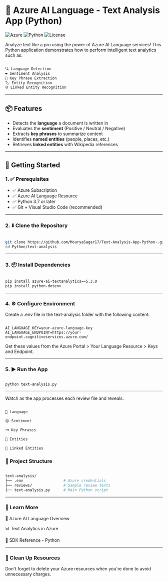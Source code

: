 # 🧠 Azure AI Language - Text Analysis App (Python)

![Azure](https://img.shields.io/badge/Azure-AI--Language-blue?logo=microsoftazure&logoColor=white)
![Python](https://img.shields.io/badge/Python-3.7+-blue?logo=python)
![License](https://img.shields.io/badge/License-MIT-green)

Analyze text like a pro using the power of Azure AI Language services! This Python application demonstrates how to perform intelligent text analytics such as:
```bash

🔍 Language Detection
❤️ Sentiment Analysis  
📝 Key Phrase Extraction 
🏷️ Entity Recognition 
🌐 Linked Entity Recognition

```

---

## 📦 Features

- Detects the **language** a document is written in
- Evaluates the **sentiment** (Positive / Neutral / Negative)
- Extracts **key phrases** to summarize content
- Identifies **named entities** (people, places, etc.)
- Retrieves **linked entities** with Wikipedia references

---

## 🚀 Getting Started

### 1. ✅ Prerequisites

- ✅ Azure Subscription
- ✅ Azure AI Language Resource
- ✅ Python 3.7 or later
- ✅ Git + Visual Studio Code (recommended)

---

### 2. ⬇️ Clone the Repository

```bash

git clone https://github.com/MouryaSagar17/Text-Analysis-App-Python-.git
cd Python/text-analysis

```
---

### 3. 📦 Install Dependencies
``` bash

pip install azure-ai-textanalytics==5.3.0
pip install python-dotenv

```
---

### 4. ⚙️ Configure Environment
Create a .env file in the text-analysis folder with the following content:

``` env

AI_LANGUAGE_KEY=your-azure-language-key
AI_LANGUAGE_ENDPOINT=https://your-endpoint.cognitiveservices.azure.com/

```

Get these values from the Azure Portal > Your Language Resource > Keys and Endpoint.

---

### 5. ▶️ Run the App
``` bash

python text-analysis.py

```
---

Watch as the app processes each review file and reveals:
```bash

📌 Language

😊 Sentiment

🗝️ Key Phrases

👤 Entities

🔗 Linked Entities
``` 

### 📂 Project Structure

``` bash

text-analysis/
├── .env                  # Azure credentials
├── reviews/              # Sample review texts
├── text-analysis.py      # Main Python script

``` 
--- 

### 📘 Learn More

📄 Azure AI Language Overview

📊 Text Analytics in Azure

🧪 SDK Reference - Python

--- 

### 🧹 Clean Up Resources

Don't forget to delete your Azure resources when you're done to avoid unnecessary charges.

